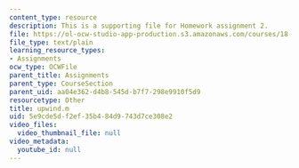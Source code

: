 ```yaml
---
content_type: resource
description: This is a supporting file for Homework assignment 2.
file: https://ol-ocw-studio-app-production.s3.amazonaws.com/courses/18-086-mathematical-methods-for-engineers-ii-spring-2006/5e9cde5df2ef35b484d9743d7ce308e2_upwind.m
file_type: text/plain
learning_resource_types:
- Assignments
ocw_type: OCWFile
parent_title: Assignments
parent_type: CourseSection
parent_uid: aa04e362-d4b8-545d-b7f7-298e9910f5d9
resourcetype: Other
title: upwind.m
uid: 5e9cde5d-f2ef-35b4-84d9-743d7ce308e2
video_files:
  video_thumbnail_file: null
video_metadata:
  youtube_id: null
---
```

